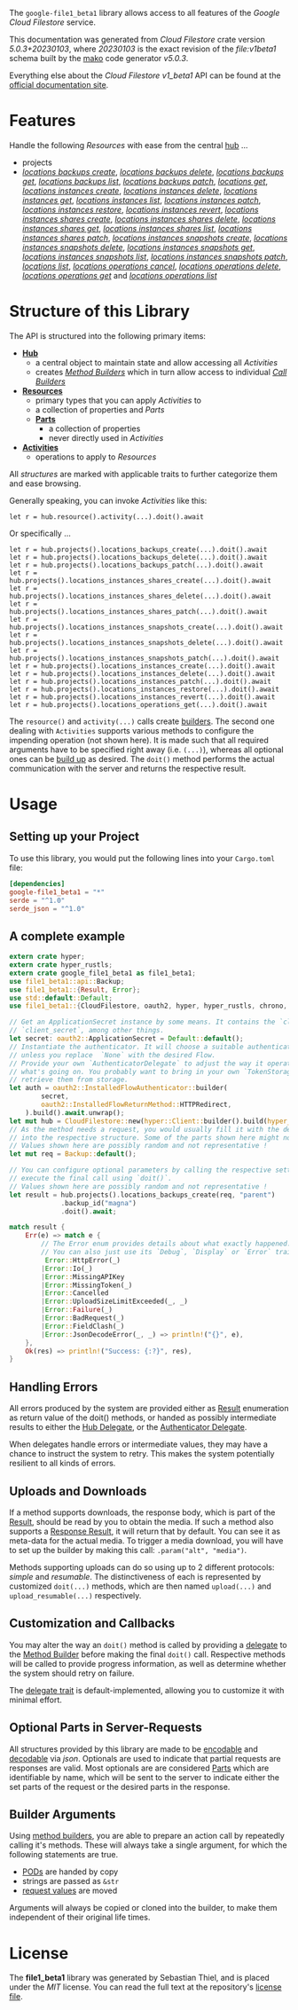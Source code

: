 <!---
DO NOT EDIT !
This file was generated automatically from 'src/generator/templates/api/README.md.mako'
DO NOT EDIT !
-->
The `google-file1_beta1` library allows access to all features of the *Google Cloud Filestore* service.

This documentation was generated from *Cloud Filestore* crate version *5.0.3+20230103*, where *20230103* is the exact revision of the *file:v1beta1* schema built by the [mako](http://www.makotemplates.org/) code generator *v5.0.3*.

Everything else about the *Cloud Filestore* *v1_beta1* API can be found at the
[official documentation site](https://cloud.google.com/filestore/).
# Features

Handle the following *Resources* with ease from the central [hub](https://docs.rs/google-file1_beta1/5.0.3+20230103/google_file1_beta1/CloudFilestore) ...

* projects
 * [*locations backups create*](https://docs.rs/google-file1_beta1/5.0.3+20230103/google_file1_beta1/api::ProjectLocationBackupCreateCall), [*locations backups delete*](https://docs.rs/google-file1_beta1/5.0.3+20230103/google_file1_beta1/api::ProjectLocationBackupDeleteCall), [*locations backups get*](https://docs.rs/google-file1_beta1/5.0.3+20230103/google_file1_beta1/api::ProjectLocationBackupGetCall), [*locations backups list*](https://docs.rs/google-file1_beta1/5.0.3+20230103/google_file1_beta1/api::ProjectLocationBackupListCall), [*locations backups patch*](https://docs.rs/google-file1_beta1/5.0.3+20230103/google_file1_beta1/api::ProjectLocationBackupPatchCall), [*locations get*](https://docs.rs/google-file1_beta1/5.0.3+20230103/google_file1_beta1/api::ProjectLocationGetCall), [*locations instances create*](https://docs.rs/google-file1_beta1/5.0.3+20230103/google_file1_beta1/api::ProjectLocationInstanceCreateCall), [*locations instances delete*](https://docs.rs/google-file1_beta1/5.0.3+20230103/google_file1_beta1/api::ProjectLocationInstanceDeleteCall), [*locations instances get*](https://docs.rs/google-file1_beta1/5.0.3+20230103/google_file1_beta1/api::ProjectLocationInstanceGetCall), [*locations instances list*](https://docs.rs/google-file1_beta1/5.0.3+20230103/google_file1_beta1/api::ProjectLocationInstanceListCall), [*locations instances patch*](https://docs.rs/google-file1_beta1/5.0.3+20230103/google_file1_beta1/api::ProjectLocationInstancePatchCall), [*locations instances restore*](https://docs.rs/google-file1_beta1/5.0.3+20230103/google_file1_beta1/api::ProjectLocationInstanceRestoreCall), [*locations instances revert*](https://docs.rs/google-file1_beta1/5.0.3+20230103/google_file1_beta1/api::ProjectLocationInstanceRevertCall), [*locations instances shares create*](https://docs.rs/google-file1_beta1/5.0.3+20230103/google_file1_beta1/api::ProjectLocationInstanceShareCreateCall), [*locations instances shares delete*](https://docs.rs/google-file1_beta1/5.0.3+20230103/google_file1_beta1/api::ProjectLocationInstanceShareDeleteCall), [*locations instances shares get*](https://docs.rs/google-file1_beta1/5.0.3+20230103/google_file1_beta1/api::ProjectLocationInstanceShareGetCall), [*locations instances shares list*](https://docs.rs/google-file1_beta1/5.0.3+20230103/google_file1_beta1/api::ProjectLocationInstanceShareListCall), [*locations instances shares patch*](https://docs.rs/google-file1_beta1/5.0.3+20230103/google_file1_beta1/api::ProjectLocationInstanceSharePatchCall), [*locations instances snapshots create*](https://docs.rs/google-file1_beta1/5.0.3+20230103/google_file1_beta1/api::ProjectLocationInstanceSnapshotCreateCall), [*locations instances snapshots delete*](https://docs.rs/google-file1_beta1/5.0.3+20230103/google_file1_beta1/api::ProjectLocationInstanceSnapshotDeleteCall), [*locations instances snapshots get*](https://docs.rs/google-file1_beta1/5.0.3+20230103/google_file1_beta1/api::ProjectLocationInstanceSnapshotGetCall), [*locations instances snapshots list*](https://docs.rs/google-file1_beta1/5.0.3+20230103/google_file1_beta1/api::ProjectLocationInstanceSnapshotListCall), [*locations instances snapshots patch*](https://docs.rs/google-file1_beta1/5.0.3+20230103/google_file1_beta1/api::ProjectLocationInstanceSnapshotPatchCall), [*locations list*](https://docs.rs/google-file1_beta1/5.0.3+20230103/google_file1_beta1/api::ProjectLocationListCall), [*locations operations cancel*](https://docs.rs/google-file1_beta1/5.0.3+20230103/google_file1_beta1/api::ProjectLocationOperationCancelCall), [*locations operations delete*](https://docs.rs/google-file1_beta1/5.0.3+20230103/google_file1_beta1/api::ProjectLocationOperationDeleteCall), [*locations operations get*](https://docs.rs/google-file1_beta1/5.0.3+20230103/google_file1_beta1/api::ProjectLocationOperationGetCall) and [*locations operations list*](https://docs.rs/google-file1_beta1/5.0.3+20230103/google_file1_beta1/api::ProjectLocationOperationListCall)




# Structure of this Library

The API is structured into the following primary items:

* **[Hub](https://docs.rs/google-file1_beta1/5.0.3+20230103/google_file1_beta1/CloudFilestore)**
    * a central object to maintain state and allow accessing all *Activities*
    * creates [*Method Builders*](https://docs.rs/google-file1_beta1/5.0.3+20230103/google_file1_beta1/client::MethodsBuilder) which in turn
      allow access to individual [*Call Builders*](https://docs.rs/google-file1_beta1/5.0.3+20230103/google_file1_beta1/client::CallBuilder)
* **[Resources](https://docs.rs/google-file1_beta1/5.0.3+20230103/google_file1_beta1/client::Resource)**
    * primary types that you can apply *Activities* to
    * a collection of properties and *Parts*
    * **[Parts](https://docs.rs/google-file1_beta1/5.0.3+20230103/google_file1_beta1/client::Part)**
        * a collection of properties
        * never directly used in *Activities*
* **[Activities](https://docs.rs/google-file1_beta1/5.0.3+20230103/google_file1_beta1/client::CallBuilder)**
    * operations to apply to *Resources*

All *structures* are marked with applicable traits to further categorize them and ease browsing.

Generally speaking, you can invoke *Activities* like this:

```Rust,ignore
let r = hub.resource().activity(...).doit().await
```

Or specifically ...

```ignore
let r = hub.projects().locations_backups_create(...).doit().await
let r = hub.projects().locations_backups_delete(...).doit().await
let r = hub.projects().locations_backups_patch(...).doit().await
let r = hub.projects().locations_instances_shares_create(...).doit().await
let r = hub.projects().locations_instances_shares_delete(...).doit().await
let r = hub.projects().locations_instances_shares_patch(...).doit().await
let r = hub.projects().locations_instances_snapshots_create(...).doit().await
let r = hub.projects().locations_instances_snapshots_delete(...).doit().await
let r = hub.projects().locations_instances_snapshots_patch(...).doit().await
let r = hub.projects().locations_instances_create(...).doit().await
let r = hub.projects().locations_instances_delete(...).doit().await
let r = hub.projects().locations_instances_patch(...).doit().await
let r = hub.projects().locations_instances_restore(...).doit().await
let r = hub.projects().locations_instances_revert(...).doit().await
let r = hub.projects().locations_operations_get(...).doit().await
```

The `resource()` and `activity(...)` calls create [builders][builder-pattern]. The second one dealing with `Activities`
supports various methods to configure the impending operation (not shown here). It is made such that all required arguments have to be
specified right away (i.e. `(...)`), whereas all optional ones can be [build up][builder-pattern] as desired.
The `doit()` method performs the actual communication with the server and returns the respective result.

# Usage

## Setting up your Project

To use this library, you would put the following lines into your `Cargo.toml` file:

```toml
[dependencies]
google-file1_beta1 = "*"
serde = "^1.0"
serde_json = "^1.0"
```

## A complete example

```Rust
extern crate hyper;
extern crate hyper_rustls;
extern crate google_file1_beta1 as file1_beta1;
use file1_beta1::api::Backup;
use file1_beta1::{Result, Error};
use std::default::Default;
use file1_beta1::{CloudFilestore, oauth2, hyper, hyper_rustls, chrono, FieldMask};

// Get an ApplicationSecret instance by some means. It contains the `client_id` and
// `client_secret`, among other things.
let secret: oauth2::ApplicationSecret = Default::default();
// Instantiate the authenticator. It will choose a suitable authentication flow for you,
// unless you replace  `None` with the desired Flow.
// Provide your own `AuthenticatorDelegate` to adjust the way it operates and get feedback about
// what's going on. You probably want to bring in your own `TokenStorage` to persist tokens and
// retrieve them from storage.
let auth = oauth2::InstalledFlowAuthenticator::builder(
        secret,
        oauth2::InstalledFlowReturnMethod::HTTPRedirect,
    ).build().await.unwrap();
let mut hub = CloudFilestore::new(hyper::Client::builder().build(hyper_rustls::HttpsConnectorBuilder::new().with_native_roots().https_or_http().enable_http1().build()), auth);
// As the method needs a request, you would usually fill it with the desired information
// into the respective structure. Some of the parts shown here might not be applicable !
// Values shown here are possibly random and not representative !
let mut req = Backup::default();

// You can configure optional parameters by calling the respective setters at will, and
// execute the final call using `doit()`.
// Values shown here are possibly random and not representative !
let result = hub.projects().locations_backups_create(req, "parent")
             .backup_id("magna")
             .doit().await;

match result {
    Err(e) => match e {
        // The Error enum provides details about what exactly happened.
        // You can also just use its `Debug`, `Display` or `Error` traits
         Error::HttpError(_)
        |Error::Io(_)
        |Error::MissingAPIKey
        |Error::MissingToken(_)
        |Error::Cancelled
        |Error::UploadSizeLimitExceeded(_, _)
        |Error::Failure(_)
        |Error::BadRequest(_)
        |Error::FieldClash(_)
        |Error::JsonDecodeError(_, _) => println!("{}", e),
    },
    Ok(res) => println!("Success: {:?}", res),
}

```
## Handling Errors

All errors produced by the system are provided either as [Result](https://docs.rs/google-file1_beta1/5.0.3+20230103/google_file1_beta1/client::Result) enumeration as return value of
the doit() methods, or handed as possibly intermediate results to either the
[Hub Delegate](https://docs.rs/google-file1_beta1/5.0.3+20230103/google_file1_beta1/client::Delegate), or the [Authenticator Delegate](https://docs.rs/yup-oauth2/*/yup_oauth2/trait.AuthenticatorDelegate.html).

When delegates handle errors or intermediate values, they may have a chance to instruct the system to retry. This
makes the system potentially resilient to all kinds of errors.

## Uploads and Downloads
If a method supports downloads, the response body, which is part of the [Result](https://docs.rs/google-file1_beta1/5.0.3+20230103/google_file1_beta1/client::Result), should be
read by you to obtain the media.
If such a method also supports a [Response Result](https://docs.rs/google-file1_beta1/5.0.3+20230103/google_file1_beta1/client::ResponseResult), it will return that by default.
You can see it as meta-data for the actual media. To trigger a media download, you will have to set up the builder by making
this call: `.param("alt", "media")`.

Methods supporting uploads can do so using up to 2 different protocols:
*simple* and *resumable*. The distinctiveness of each is represented by customized
`doit(...)` methods, which are then named `upload(...)` and `upload_resumable(...)` respectively.

## Customization and Callbacks

You may alter the way an `doit()` method is called by providing a [delegate](https://docs.rs/google-file1_beta1/5.0.3+20230103/google_file1_beta1/client::Delegate) to the
[Method Builder](https://docs.rs/google-file1_beta1/5.0.3+20230103/google_file1_beta1/client::CallBuilder) before making the final `doit()` call.
Respective methods will be called to provide progress information, as well as determine whether the system should
retry on failure.

The [delegate trait](https://docs.rs/google-file1_beta1/5.0.3+20230103/google_file1_beta1/client::Delegate) is default-implemented, allowing you to customize it with minimal effort.

## Optional Parts in Server-Requests

All structures provided by this library are made to be [encodable](https://docs.rs/google-file1_beta1/5.0.3+20230103/google_file1_beta1/client::RequestValue) and
[decodable](https://docs.rs/google-file1_beta1/5.0.3+20230103/google_file1_beta1/client::ResponseResult) via *json*. Optionals are used to indicate that partial requests are responses
are valid.
Most optionals are are considered [Parts](https://docs.rs/google-file1_beta1/5.0.3+20230103/google_file1_beta1/client::Part) which are identifiable by name, which will be sent to
the server to indicate either the set parts of the request or the desired parts in the response.

## Builder Arguments

Using [method builders](https://docs.rs/google-file1_beta1/5.0.3+20230103/google_file1_beta1/client::CallBuilder), you are able to prepare an action call by repeatedly calling it's methods.
These will always take a single argument, for which the following statements are true.

* [PODs][wiki-pod] are handed by copy
* strings are passed as `&str`
* [request values](https://docs.rs/google-file1_beta1/5.0.3+20230103/google_file1_beta1/client::RequestValue) are moved

Arguments will always be copied or cloned into the builder, to make them independent of their original life times.

[wiki-pod]: http://en.wikipedia.org/wiki/Plain_old_data_structure
[builder-pattern]: http://en.wikipedia.org/wiki/Builder_pattern
[google-go-api]: https://github.com/google/google-api-go-client

# License
The **file1_beta1** library was generated by Sebastian Thiel, and is placed
under the *MIT* license.
You can read the full text at the repository's [license file][repo-license].

[repo-license]: https://github.com/Byron/google-apis-rsblob/main/LICENSE.md

